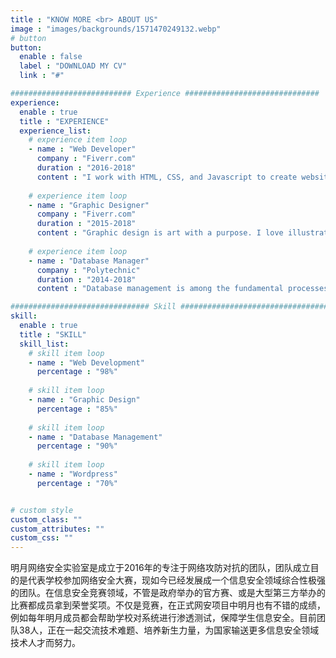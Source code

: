 ```yaml
---
title : "KNOW MORE <br> ABOUT US"
image : "images/backgrounds/1571470249132.webp"
# button
button:
  enable : false
  label : "DOWNLOAD MY CV"
  link : "#"

########################### Experience ##############################
experience:
  enable : true
  title : "EXPERIENCE"
  experience_list:
    # experience item loop
    - name : "Web Developer"
      company : "Fiverr.com"
      duration : "2016-2018"
      content : "I work with HTML, CSS, and Javascript to create websites and web applications like Personal, Business, Blog, E-comerches etc."
      
    # experience item loop
    - name : "Graphic Designer"
      company : "Fiverr.com"
      duration : "2015-2018"
      content : "Graphic design is art with a purpose. I love illustration, so logo desing is my favorite work. But i can do many things with graphics."
      
    # experience item loop
    - name : "Database Manager"
      company : "Polytechnic"
      duration : "2014-2018"
      content : "Database management is among the fundamental processes in the software field of computing. I know MS Access very well."

############################### Skill #################################
skill:
  enable : true
  title : "SKILL"
  skill_list:
    # skill item loop
    - name : "Web Development"
      percentage : "98%"
      
    # skill item loop
    - name : "Graphic Design"
      percentage : "85%"
      
    # skill item loop
    - name : "Database Management"
      percentage : "90%"
      
    # skill item loop
    - name : "Wordpress"
      percentage : "70%"


# custom style
custom_class: "" 
custom_attributes: "" 
custom_css: ""
---
```


明月网络安全实验室是成立于2016年的专注于网络攻防对抗的团队，团队成立目的是代表学校参加网络安全大赛，现如今已经发展成一个信息安全领域综合性极强的团队。在信息安全竞赛领域，不管是政府举办的官方赛、或是大型第三方举办的比赛都成员拿到荣誉奖项。不仅是竞赛，在正式网安项目中明月也有不错的成绩，例如每年明月成员都会帮助学校对系统进行渗透测试，保障学生信息安全。目前团队38人，正在一起交流技术难题、培养新生力量，为国家输送更多信息安全领域技术人才而努力。